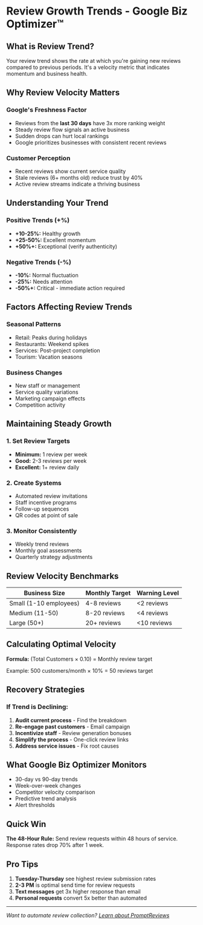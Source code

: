 # Review Growth Trends - Google Biz Optimizer™

## What is Review Trend?

Your review trend shows the rate at which you're gaining new reviews compared to previous periods. It's a velocity metric that indicates momentum and business health.

## Why Review Velocity Matters

### Google's Freshness Factor
- Reviews from the **last 30 days** have 3x more ranking weight
- Steady review flow signals an active business
- Sudden drops can hurt local rankings
- Google prioritizes businesses with consistent recent reviews

### Customer Perception
- Recent reviews show current service quality
- Stale reviews (6+ months old) reduce trust by 40%
- Active review streams indicate a thriving business

## Understanding Your Trend

### Positive Trends (+%)
- **+10-25%:** Healthy growth
- **+25-50%:** Excellent momentum
- **+50%+:** Exceptional (verify authenticity)

### Negative Trends (-%)
- **-10%:** Normal fluctuation
- **-25%:** Needs attention
- **-50%+:** Critical - immediate action required

## Factors Affecting Review Trends

### Seasonal Patterns
- Retail: Peaks during holidays
- Restaurants: Weekend spikes
- Services: Post-project completion
- Tourism: Vacation seasons

### Business Changes
- New staff or management
- Service quality variations
- Marketing campaign effects
- Competition activity

## Maintaining Steady Growth

### 1. Set Review Targets
- **Minimum:** 1 review per week
- **Good:** 2-3 reviews per week
- **Excellent:** 1+ review daily

### 2. Create Systems
- Automated review invitations
- Staff incentive programs
- Follow-up sequences
- QR codes at point of sale

### 3. Monitor Consistently
- Weekly trend reviews
- Monthly goal assessments
- Quarterly strategy adjustments

## Review Velocity Benchmarks

| Business Size | Monthly Target | Warning Level |
|--------------|----------------|---------------|
| Small (1-10 employees) | 4-8 reviews | <2 reviews |
| Medium (11-50) | 8-20 reviews | <4 reviews |
| Large (50+) | 20+ reviews | <10 reviews |

## Calculating Optimal Velocity

**Formula:** (Total Customers × 0.10) = Monthly review target

Example: 500 customers/month × 10% = 50 reviews target

## Recovery Strategies

### If Trend is Declining:
1. **Audit current process** - Find the breakdown
2. **Re-engage past customers** - Email campaign
3. **Incentivize staff** - Review generation bonuses
4. **Simplify the process** - One-click review links
5. **Address service issues** - Fix root causes

## What Google Biz Optimizer Monitors

- 30-day vs 90-day trends
- Week-over-week changes
- Competitor velocity comparison
- Predictive trend analysis
- Alert thresholds

## Quick Win

**The 48-Hour Rule:** Send review requests within 48 hours of service. Response rates drop 70% after 1 week.

## Pro Tips

1. **Tuesday-Thursday** see highest review submission rates
2. **2-3 PM** is optimal send time for review requests
3. **Text messages** get 3x higher response than email
4. **Personal requests** convert 5x better than automated

---
*Want to automate review collection? [Learn about PromptReviews](https://promptreviews.app)*